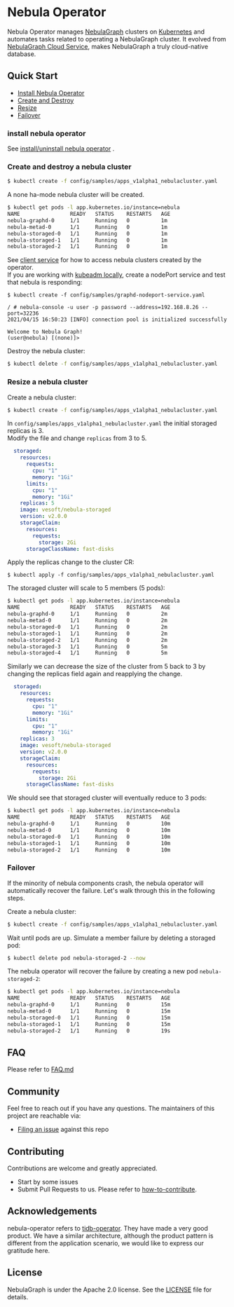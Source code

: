 # Nebula Operator

Nebula Operator manages [NebulaGraph](https://github.com/vesoft-inc/nebula-graph) clusters on [Kubernetes](https://kubernetes.io) and automates tasks related to operating a NebulaGraph cluster. 
It evolved from [NebulaGraph Cloud Service](https://www.nebula-cloud.io/), makes NebulaGraph a truly cloud-native database.

## Quick Start
- [Install Nebula Operator](#install-nebula-operator)
- [Create and Destroy](#create-and-destroy-a-nebula-cluster)
- [Resize](#resize-a-nebula-cluster)
- [Failover](#failover)

### install nebula operator
See [install/uninstall nebula operator](doc/user/install_guide.md) .

### Create and destroy a nebula cluster
```bash
$ kubectl create -f config/samples/apps_v1alpha1_nebulacluster.yaml
```
A none ha-mode nebula cluster will be created.
```bash
$ kubectl get pods -l app.kubernetes.io/instance=nebula
NAME                READY   STATUS    RESTARTS   AGE
nebula-graphd-0     1/1     Running   0          1m
nebula-metad-0      1/1     Running   0          1m
nebula-storaged-0   1/1     Running   0          1m
nebula-storaged-1   1/1     Running   0          1m
nebula-storaged-2   1/1     Running   0          1m
```
See [client service](doc/user/client_service.md) for how to access nebula clusters created by the operator.  
If you are working with [kubeadm locally](https://kubernetes.io/docs/reference/setup-tools/kubeadm/), create a nodePort service and test that nebula is responding:
```shell script
$ kubectl create -f config/samples/graphd-nodeport-service.yaml

/ # nebula-console -u user -p password --address=192.168.8.26 --port=32236
2021/04/15 16:50:23 [INFO] connection pool is initialized successfully

Welcome to Nebula Graph!
(user@nebula) [(none)]> 
```

Destroy the nebula cluster:  
```bash
$ kubectl delete -f config/samples/apps_v1alpha1_nebulacluster.yaml
```

### Resize a nebula cluster
Create a nebula cluster:

```bash
$ kubectl create -f config/samples/apps_v1alpha1_nebulacluster.yaml
```

In `config/samples/apps_v1alpha1_nebulacluster.yaml` the initial storaged replicas is 3.  
Modify the file and change `replicas` from 3 to 5.
```yaml
  storaged:
    resources:
      requests:
        cpu: "1"
        memory: "1Gi"
      limits:
        cpu: "1"
        memory: "1Gi"
    replicas: 5
    image: vesoft/nebula-storaged
    version: v2.0.0
    storageClaim:
      resources:
        requests:
          storage: 2Gi
      storageClassName: fast-disks
```

Apply the replicas change to the cluster CR:
```
$ kubectl apply -f config/samples/apps_v1alpha1_nebulacluster.yaml
```

The storaged cluster will scale to 5 members (5 pods):
```bash
$ kubectl get pods -l app.kubernetes.io/instance=nebula
NAME                READY   STATUS    RESTARTS   AGE
nebula-graphd-0     1/1     Running   0          2m
nebula-metad-0      1/1     Running   0          2m
nebula-storaged-0   1/1     Running   0          2m
nebula-storaged-1   1/1     Running   0          2m
nebula-storaged-2   1/1     Running   0          2m
nebula-storaged-3   1/1     Running   0          5m
nebula-storaged-4   1/1     Running   0          5m
```

Similarly we can decrease the size of the cluster from 5 back to 3 by changing the replicas field again and reapplying the change.
```yaml
  storaged:
    resources:
      requests:
        cpu: "1"
        memory: "1Gi"
      limits:
        cpu: "1"
        memory: "1Gi"
    replicas: 3
    image: vesoft/nebula-storaged
    version: v2.0.0
    storageClaim:
      resources:
        requests:
          storage: 2Gi
      storageClassName: fast-disks
```
We should see that storaged cluster will eventually reduce to 3 pods:

```bash
$ kubectl get pods -l app.kubernetes.io/instance=nebula
NAME                READY   STATUS    RESTARTS   AGE
nebula-graphd-0     1/1     Running   0          10m
nebula-metad-0      1/1     Running   0          10m
nebula-storaged-0   1/1     Running   0          10m
nebula-storaged-1   1/1     Running   0          10m
nebula-storaged-2   1/1     Running   0          10m
```

### Failover
If the minority of nebula components crash, the nebula operator will automatically recover the failure. Let's walk through this in the following steps.  

Create a nebula cluster:
```bash
$ kubectl create -f config/samples/apps_v1alpha1_nebulacluster.yaml
```

Wait until pods are up. Simulate a member failure by deleting a storaged pod:

```bash
$ kubectl delete pod nebula-storaged-2 --now
```

The nebula operator will recover the failure by creating a new pod `nebula-storaged-2`:

```bash
$ kubectl get pods -l app.kubernetes.io/instance=nebula
NAME                READY   STATUS    RESTARTS   AGE
nebula-graphd-0     1/1     Running   0          15m
nebula-metad-0      1/1     Running   0          15m
nebula-storaged-0   1/1     Running   0          15m
nebula-storaged-1   1/1     Running   0          15m
nebula-storaged-2   1/1     Running   0          19s
```

## FAQ

Please refer to [FAQ.md](FAQ.md)

## Community
Feel free to reach out if you have any questions. The maintainers of this project are reachable via:

- [Filing an issue](https://github.com/vesoft-inc/nebula-operator/issue) against this repo

## Contributing

Contributions are welcome and greatly appreciated. 
- Start by some issues
- Submit Pull Requests to us. Please refer to [how-to-contribute](https://docs.nebula-graph.io/manual-EN/4.contributions/how-to-contribute/).

## Acknowledgements

nebula-operator refers to [tidb-operator](https://github.com/pingcap/tidb-operator). They have made a very good product. We have a similar architecture, although the product pattern is different from the application scenario, we would like to express our gratitude here.

## License

NebulaGraph is under the Apache 2.0 license. See the [LICENSE](./LICENSE) file for details.